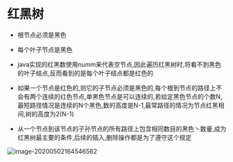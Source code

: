 # 红黑树

- 根节点必须是黑色

- 每个叶子节点是黑色
- java实现的红黑数使用numm来代表空节点,因此遍历红黑树时,将看不到黑色的叶子结点,反而看到的是每个叶子结点都是红色的
- 如果一个节点是红色的,则它的子节点必须是黑色的,每个根到节点的路径上不会有两个连续的红色节点,单黑色节点是可以连续的,若给定黑色节点的个数N,最短路径情况是连续的N个黑色,数的高度是N-1,最常路径的情况为节点红黑相间,树的高度为2(N-1)
- 从一个节点到该节点的子孙节点的所有路径上包含相同数目的黑色丶数量,成为红黑树最主要的条件,后续的插入,删除操作都是为了遵守这个规定

![image-20200502164546562](C:\Users\25006\AppData\Roaming\Typora\typora-user-images\image-20200502164546562.png)